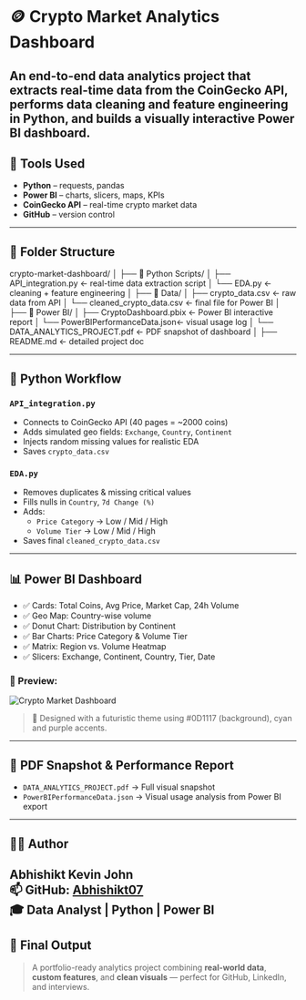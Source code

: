 # 🪙 Crypto Market Analytics Dashboard
An end-to-end data analytics project that extracts real-time data from the **CoinGecko API**, performs **data cleaning and feature engineering in Python**, and builds a visually interactive **Power BI dashboard**.
---
## 🔧 Tools Used
- **Python** – requests, pandas
- **Power BI** – charts, slicers, maps, KPIs
- **CoinGecko API** – real-time crypto market data
- **GitHub** – version control
---
## 📁 Folder Structure
crypto-market-dashboard/
│
├── 📁 Python Scripts/
│   ├── API_integration.py         ← real-time data extraction script
│   └── EDA.py                     ← cleaning + feature engineering
│
├── 📁 Data/
│   ├── crypto_data.csv            ← raw data from API
│   └── cleaned_crypto_data.csv    ← final file for Power BI
│
├── 📁 Power BI/
│   ├── CryptoDashboard.pbix       ← Power BI interactive report
│   └── PowerBIPerformanceData.json← visual usage log
│   └── DATA_ANALYTICS_PROJECT.pdf ← PDF snapshot of dashboard
│
├── README.md                      ← detailed project doc


---
## 🚀 Python Workflow
### `API_integration.py`
- Connects to CoinGecko API (40 pages = ~2000 coins)
- Adds simulated geo fields: `Exchange`, `Country`, `Continent`
- Injects random missing values for realistic EDA
- Saves `crypto_data.csv`
### `EDA.py`
- Removes duplicates & missing critical values
- Fills nulls in `Country`, `7d Change (%)`
- Adds:
  - `Price Category` → Low / Mid / High
  - `Volume Tier` → Low / Mid / High
- Saves final `cleaned_crypto_data.csv`
---
## 📊 Power BI Dashboard
- ✅ Cards: Total Coins, Avg Price, Market Cap, 24h Volume
- ✅ Geo Map: Country-wise volume
- ✅ Donut Chart: Distribution by Continent
- ✅ Bar Charts: Price Category & Volume Tier
- ✅ Matrix: Region vs. Volume Heatmap
- ✅ Slicers: Exchange, Continent, Country, Tier, Date
### 📸 Preview:
![Crypto Market Dashboard](dashboard_preview.png)
> 🧠 Designed with a futuristic theme using #0D1117 (background), cyan and purple accents.
---
## 📄 PDF Snapshot & Performance Report
- `DATA_ANALYTICS_PROJECT.pdf` → Full visual snapshot
- `PowerBIPerformanceData.json` → Visual usage analysis from Power BI export
---
## 🧑‍💼 Author
**Abhishikt Kevin John**  
📫 GitHub: [Abhishikt07](https://github.com/Abhishikt07)  
🎓 Data Analyst | Python | Power BI
---
## 🏁 Final Output
> A portfolio-ready analytics project combining **real-world data**, **custom features**, and **clean visuals** — perfect for GitHub, LinkedIn, and interviews.
